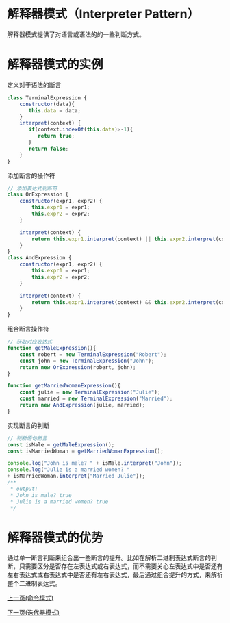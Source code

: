 # 解释器模式（Interpreter Pattern）
解释器模式提供了对语言或语法的的一些判断方式。
# 解释器模式的实例
定义对于语法的断言
```js
class TerminalExpression {
    constructor(data){
       this.data = data; 
    }
    interpret(context) {
       if(context.indexOf(this.data)>-1){
          return true;
       }
       return false;
    }
}
```
添加断言的操作符
```js
// 添加表达式判断符
class OrExpression {
    constructor(expr1, expr2) { 
        this.expr1 = expr1;
        this.expr2 = expr2;
    }

    interpret(context) {      
        return this.expr1.interpret(context) || this.expr2.interpret(context);
    }
}
class AndExpression {
    constructor(expr1, expr2) { 
        this.expr1 = expr1;
        this.expr2 = expr2;
    }

    interpret(context) {      
        return this.expr1.interpret(context) && this.expr2.interpret(context);
    }
}
```
组合断言操作符
```js
// 获取对应表达式
function getMaleExpression(){
    const robert = new TerminalExpression("Robert");
    const john = new TerminalExpression("John");
    return new OrExpression(robert, john);    
}

function getMarriedWomanExpression(){
    const julie = new TerminalExpression("Julie");
    const married = new TerminalExpression("Married");
    return new AndExpression(julie, married);    
}
```
实现断言的判断
```js
// 判断语句断言
const isMale = getMaleExpression();
const isMarriedWoman = getMarriedWomanExpression();

console.log("John is male? " + isMale.interpret("John"));
console.log("Julie is a married women? " 
+ isMarriedWoman.interpret("Married Julie"));
/**
 * output:
 * John is male? true
 * Julie is a married women? true
 */
```

# 解释器模式的优势
通过单一断言判断来组合出一些断言的提升。比如在解析二进制表达式断言的判断，只需要区分是否存在左表达式或右表达式，而不需要关心左表达式中是否还有左右表达式或右表达式中是否还有左右表达式，最后通过组合提升的方式，来解析整个二进制表达式。

[上一页(命令模式)](../command-pattern/README.md)

[下一页(迭代器模式)](../iterator-pattern/README.md)